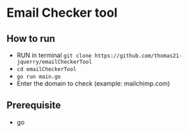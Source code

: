 # Email Checker tool

## How to run
- RUN in terminal  ```git clone https://github.com/thomas21-jquerry/emailCheckerTool ```
- ```cd emailCheckerTool ```
- ```go run main.go ```
- Enter the domain to check (example: mailchimp.com)


## Prerequisite
- go
